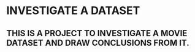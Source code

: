 # INVESTIGATE A DATASET
## THIS IS A PROJECT TO INVESTIGATE A MOVIE DATASET AND DRAW CONCLUSIONS FROM IT. 
